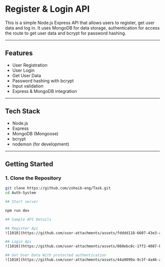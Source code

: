 # Register & Login API

This is a simple Node.js Express API that allows users to register, get user data and log in. It uses MongoDB for data storage, authentication for access the route to get user data and bcrypt for password hashing.

---

## Features

- User Registration
- User Login
- Get User Data
- Password hashing with bcrypt
- Input validation
- Express & MongoDB integration

---

## Tech Stack

- Node.js
- Express
- MongoDB (Mongoose)
- bcrypt
- nodemon (for development)

---

## Getting Started

### 1. Clone the Repository

```bash
git clone https://github.com/zohaib-eng/Task.git
cd Auth-System

## Start server

npm run dev

## Sample API Details

## Register Api
![1010](https://github.com/user-attachments/assets/fdddd118-6607-43e3-ad16-d09b902fb230)

## Login Api
![1010](https://github.com/user-attachments/assets/860ebc8c-1ff2-4087-b316-bd0d1a17db83)

## Get User Data With protected authentication
![1010](https://github.com/user-attachments/assets/44a9099a-9c3f-4a46-aff8-0ac0ebebd1da)

